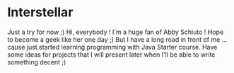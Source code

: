 # Interstellar
Just a try for now ;)
Hi, everybody !
I'm a huge fan of Abby Schiuto ! Hope to become a geek like her one day ;)
But I have a long road in front of me ... cause just started learning programming with Java Starter course.
Have some ideas for projects that I will present later when I'll be able to write something decent ;)
